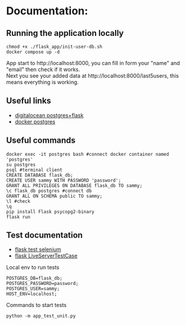 # Documentation:
## Running the application locally
```textmate
chmod +x ./flask_app/init-user-db.sh
docker compose up -d
```
App start to http://localhost:8000, you can fill in form your "name" and "email" then check if it works. <br>
Next you see your added data at http://localhost:8000/last5users, this means everything is working.
## Useful links
- [digitalocean postgres+flask](https://www.digitalocean.com/community/tutorials/how-to-use-a-postgresql-database-in-a-flask-application#prerequisites)
- [docker postgres](https://hub.docker.com/_/postgres)
## Useful commands
```textmate
docker exec -it postgres bash #connect docker container named 'postgres'
su postgres
psql #terminal client
CREATE DATABASE flask_db;
CREATE USER sammy WITH PASSWORD 'password';
GRANT ALL PRIVILEGES ON DATABASE flask_db TO sammy;
\c flask_db postgres #connect db
GRANT ALL ON SCHEMA public TO sammy;
\l #check
\q
pip install Flask psycopg2-binary
flask run
```
## Test documentation
- [flask test selenium](https://gpttutorpro.com/how-to-use-flask-testing-to-write-unit-tests-for-your-web-application/)
- [flask LiveServerTestCase](https://flask-testing.readthedocs.io/en/latest/)

Local env to run tests
```textmate
POSTGRES_DB=flask_db;
POSTGRES_PASSWORD=password;
POSTGRES_USER=sammy;
HOST_ENV=localhost;
```
Commands to start tests
```textmate
python -m app_test_unit.py
```